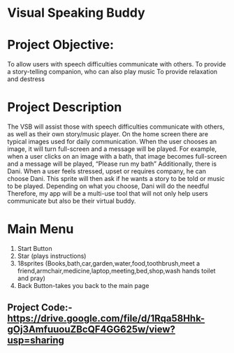 # Visual Speaking Buddy


# Project Objective: 
To allow users with speech difficulties communicate with others. 
To provide a story-telling companion, who can also play music
To provide relaxation and destress


# Project Description
The VSB will assist those with speech difficulties communicate with others, as well as their own story/music player. On the home screen there are typical images used for daily communication. When the user chooses an image, it will turn full-screen and a message will be played. For example, when a user clicks on an image with a bath, that image becomes full-screen and a message will be played, “Please run my bath”
Additionally, there is Dani. When a user feels stressed, upset or requires company, he can choose Dani. This sprite will then ask if he wants a story to be told or music to be played. Depending on what you choose, Dani will do the needful
Therefore, my app will be a multi-use tool that will not only help users communicate but also be their virtual buddy.

# Main Menu
1. Start Button 
2. Star (plays instructions)
3. 18sprites (Books,bath,car,garden,water,food,toothbrush,meet a friend,armchair,medicine,laptop,meeting,bed,shop,wash hands toilet and pray)
4. Back Button-takes you back to the main page

## Project Code:-https://drive.google.com/file/d/1Rqa58Hhk-gOj3AmfuuouZBcQF4GG625w/view?usp=sharing
